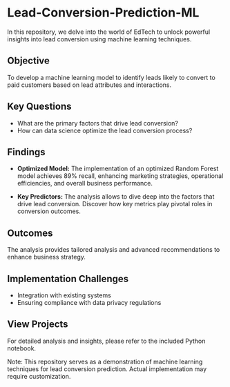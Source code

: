  # Lead-Conversion-Prediction-ML

In this repository, we delve into the world of EdTech to unlock powerful insights into lead conversion using machine learning techniques.

## Objective
To develop a machine learning model to identify leads likely to convert to paid customers based on lead attributes and interactions.

## Key Questions
- What are the primary factors that drive lead conversion?
- How can data science optimize the lead conversion process?

## Findings

- **Optimized Model:** The implementation of an optimized Random Forest model achieves 89% recall, enhancing marketing strategies, operational efficiencies, and overall business performance.

- **Key Predictors:** The analysis allows to dive deep into the factors that drive lead conversion. Discover how key metrics play pivotal roles in conversion outcomes.

## Outcomes
The analysis provides tailored analysis and advanced recommendations to enhance business strategy.

## Implementation Challenges
- Integration with existing systems
- Ensuring compliance with data privacy regulations
  
## View Projects
For detailed analysis and insights, please refer to the included Python notebook.

Note: This repository serves as a demonstration of machine learning techniques for lead conversion prediction. Actual implementation may require customization.
